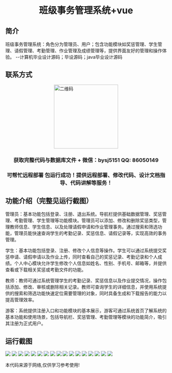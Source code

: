 <p><h1 align="center">班级事务管理系统+vue</h1></p>

## 简介
班级事务管理系统：角色分为管理员、用户；包含功能模块如奖惩管理、学生管理、请假管理、考勤管理、作业管理及成绩管理等，提供界面友好的管理和操作体验。    --计算机毕业设计源码；毕设源码；java毕业设计源码


## 联系方式
<img src="https://bs-1329754181.cos.ap-shanghai.myqcloud.com/wx.jpg" alt="二维码" style="display: block; margin: 0 auto;" width="200px">
<p><h3 align="center">获取完整代码与数据库文件 + 微信：bysj5151 QQ: 86050149</h3></p>
<p><h3 align="center">可帮忙远程部署 包运行成功！提供远程部署、修改代码、设计文档指导、代码讲解等服务！</h3></p>

## 功能介绍（完整见运行截图）
管理员：基本功能包括登录、注册、退出系统。导航栏提供基础数据管理、奖惩管理、考勤管理、学生管理等功能模块。管理员可以添加、修改和删除奖惩类型，管理教师信息、学生信息、以及处理请假申请和作业管理事务。通过搜索和筛选功能，管理员能快速查询学生的考勤记录、奖惩信息、请假记录等，实现高效的事务管理。

学生：基本功能包括登录、注册、修改个人信息等操作。学生可以通过系统提交奖惩申请、请假申请以及作业上传，同时查看自己的奖惩记录、考勤记录和个人成绩。个人中心模块允许学生修改个人信息如姓名、性别、手机号、邮箱等，并提供查看或下载相关奖惩或考勤文件的功能。

教师：教师可通过系统管理学生的考勤记录、奖惩信息以及作业提交情况，操作包括添加、修改、审核或删除相关记录。教师可查询学生的详细信息，并使用系统提供的搜索和筛选功能快速定位需要管理的对象，同时具备生成和下载报告的能力以提高管理效率。

游客：系统提供注册入口和功能模块的基本展示，游客可通过系统首页了解系统的基本功能和使用场景，包括导航栏、奖惩管理、考勤管理等模块的功能简介，吸引其注册为正式用户。


## 运行截图
![](https://bs-1329754181.cos.ap-shanghai.myqcloud.com/ssm/ClassManagementSystem/img/001.jpg)
![](https://bs-1329754181.cos.ap-shanghai.myqcloud.com/ssm/ClassManagementSystem/img/002.jpg)
![](https://bs-1329754181.cos.ap-shanghai.myqcloud.com/ssm/ClassManagementSystem/img/003.jpg)
![](https://bs-1329754181.cos.ap-shanghai.myqcloud.com/ssm/ClassManagementSystem/img/004.jpg)
![](https://bs-1329754181.cos.ap-shanghai.myqcloud.com/ssm/ClassManagementSystem/img/005.jpg)
![](https://bs-1329754181.cos.ap-shanghai.myqcloud.com/ssm/ClassManagementSystem/img/006.jpg)
![](https://bs-1329754181.cos.ap-shanghai.myqcloud.com/ssm/ClassManagementSystem/img/007.jpg)
![](https://bs-1329754181.cos.ap-shanghai.myqcloud.com/ssm/ClassManagementSystem/img/008.jpg)
![](https://bs-1329754181.cos.ap-shanghai.myqcloud.com/ssm/ClassManagementSystem/img/009.jpg)
![](https://bs-1329754181.cos.ap-shanghai.myqcloud.com/ssm/ClassManagementSystem/img/010.jpg)
![](https://bs-1329754181.cos.ap-shanghai.myqcloud.com/ssm/ClassManagementSystem/img/011.jpg)
![](https://bs-1329754181.cos.ap-shanghai.myqcloud.com/ssm/ClassManagementSystem/img/012.jpg)
![](https://bs-1329754181.cos.ap-shanghai.myqcloud.com/ssm/ClassManagementSystem/img/013.jpg)
![](https://bs-1329754181.cos.ap-shanghai.myqcloud.com/ssm/ClassManagementSystem/img/014.jpg)
![](https://bs-1329754181.cos.ap-shanghai.myqcloud.com/ssm/ClassManagementSystem/img/015.jpg)
![](https://bs-1329754181.cos.ap-shanghai.myqcloud.com/ssm/ClassManagementSystem/img/016.jpg)
![](https://bs-1329754181.cos.ap-shanghai.myqcloud.com/ssm/ClassManagementSystem/img/017.jpg)

<p>本代码来源于网络,仅供学习参考使用!</p>
